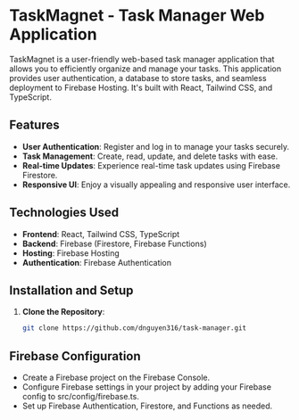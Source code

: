 # TaskMagnet - Task Manager Web Application

TaskMagnet is a user-friendly web-based task manager application that allows you to efficiently organize and manage your tasks. This application provides user authentication, a database to store tasks, and seamless deployment to Firebase Hosting. It's built with React, Tailwind CSS, and TypeScript.

## Features

- **User Authentication**: Register and log in to manage your tasks securely.
- **Task Management**: Create, read, update, and delete tasks with ease.
- **Real-time Updates**: Experience real-time task updates using Firebase Firestore.
- **Responsive UI**: Enjoy a visually appealing and responsive user interface.

## Technologies Used

- **Frontend**: React, Tailwind CSS, TypeScript
- **Backend**: Firebase (Firestore, Firebase Functions)
- **Hosting**: Firebase Hosting
- **Authentication**: Firebase Authentication

## Installation and Setup

1. **Clone the Repository**:

   ```bash
   git clone https://github.com/dnguyen316/task-manager.git

## Firebase Configuration

- Create a Firebase project on the Firebase Console.
- Configure Firebase settings in your project by adding your Firebase config to src/config/firebase.ts.
- Set up Firebase Authentication, Firestore, and Functions as needed.

